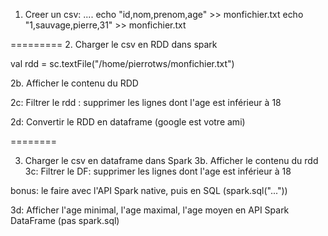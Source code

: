1. Creer un csv:
....
echo "id,nom,prenom,age" >> monfichier.txt
echo "1,sauvage,pierre,31" >> monfichier.txt

=========
2. Charger le csv en RDD dans spark

val rdd = sc.textFile("/home/pierrotws/monfichier.txt")

2b. Afficher le contenu du RDD

2c: Filtrer le rdd : supprimer les lignes dont l'age est inférieur à 18

2d: Convertir le RDD en dataframe (google est votre ami)

========

3. Charger le csv en dataframe dans Spark
3b. Afficher le contenu du rdd
3c: Filtrer le DF: supprimer les lignes dont l'age est inférieur à 18

bonus: le faire avec l'API Spark native, puis en SQL (spark.sql("..."))

3d: Afficher l'age minimal, l'age maximal, l'age moyen en API Spark DataFrame (pas spark.sql)
